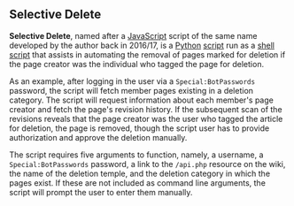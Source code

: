 ## Selective Delete ##

__Selective Delete__, named after a [JavaScript](https://en.wikipedia.org/wiki/JavaScript) script of the same name developed by the author back in 2016/17, is a [Python](https://en.wikipedia.org/wiki/Python_(programming_language)) [script](https://en.wikipedia.org/wiki/Scripting_language) run as a [shell script](https://en.wikipedia.org/wiki/Shell_script) that assists in automating the removal of pages marked for deletion if the page creator was the individual who tagged the page for deletion.

As an example, after logging in the user via a `Special:BotPasswords` password, the script will fetch member pages existing in a deletion category. The script will request information about each member's page creator and fetch the page's revision history. If the subsequent scan of the revisions reveals that the page creator was the user who tagged the article for deletion, the page is removed, though the script user has to provide authorization and approve the deletion manually.

The script requires five arguments to function, namely, a username, a `Special:BotPasswords` password, a link to the `/api.php` resource on the wiki, the name of the deletion temple, and the deletion category in which the pages exist. If these are not included as command line arguments, the script will prompt the user to enter them manually.